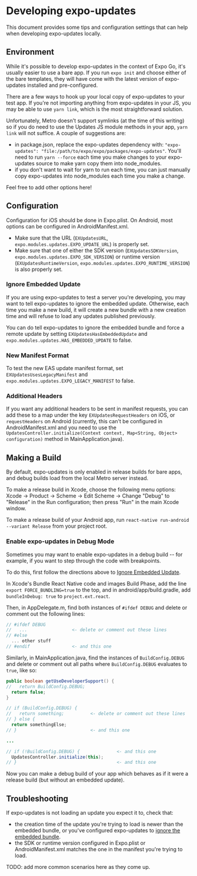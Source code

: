 # Developing expo-updates

This document provides some tips and configuration settings that can help when developing expo-updates locally.

## Environment

While it's possible to develop expo-updates in the context of Expo Go, it's usually easier to use a bare app. If you run `expo init` and choose either of the bare templates, they will have come with the latest version of expo-updates installed and pre-configured.

There are a few ways to hook up your local copy of expo-updates to your test app. If you're not importing anything from expo-updates in your JS, you may be able to use `yarn link`, which is the most straightforward solution.

Unfortunately, Metro doesn't support symlinks (at the time of this writing) so if you do need to use the Updates JS module methods in your app, `yarn link` will not suffice. A couple of suggestions are:
- in package.json, replace the expo-updates dependency with: `"expo-updates": "file:/path/to/expo/expo/packages/expo-updates"`. You'll need to run `yarn --force` each time you make changes to your expo-updates source to make yarn copy them into node_modules.
- if you don't want to wait for yarn to run each time, you can just manually copy expo-updates into node_modules each time you make a change.

Feel free to add other options here!

## Configuration

Configuration for iOS should be done in Expo.plist. On Android, most options can be configured in AndroidManifest.xml.

- Make sure that the URL (`EXUpdatesURL`, `expo.modules.updates.EXPO_UPDATE_URL`) is properly set.
- Make sure that one of either the SDK version (`EXUpdatesSDKVersion`, `expo.modules.updates.EXPO_SDK_VERSION`) or runtime version (`EXUpdatesRuntimeVersion`, `expo.modules.updates.EXPO_RUNTIME_VERSION`) is also properly set.

### Ignore Embedded Update

If you are using expo-updates to test a server you're developing, you may want to tell expo-updates to ignore the embedded update. Otherwise, each time you make a new build, it will create a new bundle with a new creation time and will refuse to load any updates published previously.

You can do tell expo-updates to ignore the embedded bundle and force a remote update by setting `EXUpdatesHasEmbeddedUpdate` and `expo.modules.updates.HAS_EMBEDDED_UPDATE` to false.

### New Manifest Format

To test the new EAS update manifest format, set `EXUpdatesUsesLegacyManifest` and `expo.modules.updates.EXPO_LEGACY_MANIFEST` to false.

### Additional Headers

If you want any additional headers to be sent in manifest requests, you can add these to a map under the key `EXUpdatesRequestHeaders` on iOS, or `requestHeaders` on Android (currently, this can't be configured in AndroidManifest.xml and you need to use the `UpdatesController.initialize(Context context, Map<String, Object> configuration)` method in MainApplication.java).

## Making a Build

By default, expo-updates is only enabled in release builds for bare apps, and debug builds load from the local Metro server instead.

To make a release build in Xcode, choose the following menu options: Xcode → Product → Scheme → Edit Scheme → Change "Debug" to "Release" in the Run configuration; then press "Run" in the main Xcode window.

To make a release build of your Android app, run `react-native run-android --variant Release` from your project root.

### Enable expo-updates in Debug Mode

Sometimes you may want to enable expo-updates in a debug build -- for example, if you want to step through the code with breakpoints.

To do this, first follow the directions above to [Ignore Embedded Update](#ignore-embedded-update).

In Xcode's Bundle React Native code and images Build Phase, add the line `export FORCE_BUNDLING=true` to the top, and in android/app/build.gradle, add `bundleInDebug: true` to `project.ext.react`.

Then, in AppDelegate.m, find both instances of `#ifdef DEBUG` and delete or comment out the following lines:
```objective-c
// #ifdef DEBUG
//   ...                 <- delete or comment out these lines
// #else
  ... other stuff
// #endif                <- and this one
```

Similarly, in MainApplication.java, find the instances of `BuildConfig.DEBUG` and delete or comment out all paths where `BuildConfig.DEBUG` evaluates to `true`, like so:
```java
public boolean getUseDeveloperSupport() {
//   return BuildConfig.DEBUG;
  return false;
}

// if (BuildConfig.DEBUG) {
//   return something;          <- delete or comment out these lines
// } else {
  return somethingElse;
// }                            <- and this one

...

// if (!BuildConfig.DEBUG) {              <- and this one
  UpdatesController.initialize(this);
// }                                      <- and this one
```

Now you can make a debug build of your app which behaves as if it were a release build (but without an embedded update).

## Troubleshooting

If expo-updates is not loading an update you expect it to, check that:
- the creation time of the update you're trying to load is newer than the embedded bundle, or you've configured expo-updates to [ignore the embedded bundle](#ignore-embedded-update).
- the SDK or runtime version configured in Expo.plist or AndroidManifest.xml matches the one in the manifest you're trying to load.

TODO: add more common scenarios here as they come up.

